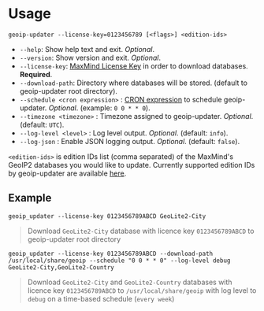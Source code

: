 # Usage

`geoip-updater --license-key=0123456789 [<flags>] <edition-ids>`

* `--help`: Show help text and exit. _Optional_.
* `--version`: Show version and exit. _Optional_.
* `--license-key`: [MaxMind License Key](prerequisites.md#license-key) in order to download databases. **Required**.
* `--download-path`: Directory where databases will be stored. (default to geoip-updater root directory).
* `--schedule <cron expression>` : [CRON expression](https://godoc.org/github.com/robfig/cron#hdr-CRON_Expression_Format) to schedule geoip-updater. _Optional_. (example: `0 0 * * 0`).
* `--timezone <timezone>` : Timezone assigned to geoip-updater. _Optional_. (default: `UTC`).
* `--log-level <level>` : Log level output. _Optional_. (default: `info`).
* `--log-json` : Enable JSON logging output. _Optional_. (default: `false`).

`<edition-ids>` is edition IDs list (comma separated) of the MaxMind's GeoIP2 databases you would like to update. Currently supported edition IDs by geoip-updater are available [here](https://github.com/crazy-max/geoip-updater/blob/master/pkg/maxmind/editionid.go#L10-L18). 

## Example

`geoip_updater --license-key 0123456789ABCD GeoLite2-City`
> Download `GeoLite2-City` database with licence key `0123456789ABCD` to geoip-updater root directory

`geoip_updater --license-key 0123456789ABCD --download-path /usr/local/share/geoip --schedule "0 0 * * 0" --log-level debug GeoLite2-City,GeoLite2-Country`
> Download `GeoLite2-City` and `GeoLite2-Country` databases with licence key `0123456789ABCD` to `/usr/local/share/geoip` with log level to `debug` on a time-based schedule (`every week`)

